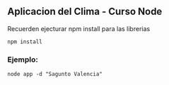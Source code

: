 ## Aplicacion del Clima - Curso Node

Recuerden ejecturar npm install para las librerias

```
npm install
```

### Ejemplo:
```
node app -d "Sagunto Valencia"
```